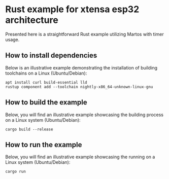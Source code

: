 
# Rust example for xtensa esp32 architecture

Presented here is a straightforward Rust example utilizing Martos with timer usage.

## How to install dependencies

Below is an illustrative example demonstrating the installation of building toolchains on a Linux (Ubuntu/Debian):
```
apt install curl build-essential lld
rustup component add --toolchain nightly-x86_64-unknown-linux-gnu
```

## How to build the example

Below, you will find an illustrative example showcasing the building process on a Linux system (Ubuntu/Debian):
```
cargo build --release
```

## How to run the example

Below, you will find an illustrative example showcasing the running on a Linux system (Ubuntu/Debian):
```
cargo run
```
